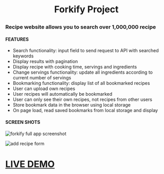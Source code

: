 # <p align="center">Forkify Project</p>

### Recipe website allows you to search over 1,000,000 recipe

#### FEATURES

- Search functionality: input field to send request to API with searched keywords
- Display results with pagination
- Display recipe with cooking time, servings and ingredients
- Change servings functionality: update all ingredients according to current number of servings
- Bookmarking functionality: display list of all bookmarked recipes
- User can upload own recipes
- User recipes will automatically be bookmarked
- User can only see their own recipes, not recipes from other users
- Store bookmark data in the browser using local storage
- On page load, read saved bookmarks from local storage and display

#### SCREEN SHOTS

![forkify full app screenshot](https://res.cloudinary.com/dfzzhix8p/image/upload/v1675983428/forkify____Search_over_1_000_000_recipes_1_nkkcsp.png)

![add recipe form](https://res.cloudinary.com/dfzzhix8p/image/upload/v1675983430/forkify____Search_over_1_000_000_recipes_3_qua4v7.png)

# [LIVE DEMO](https://forkify-recipe-app-faried.netlify.app/)
